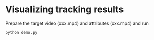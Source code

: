 # Visualizing tracking results

Prepare the target video (xxx.mp4) and attributes (xxx.mp4) and run
```sh
python demo.py
```


